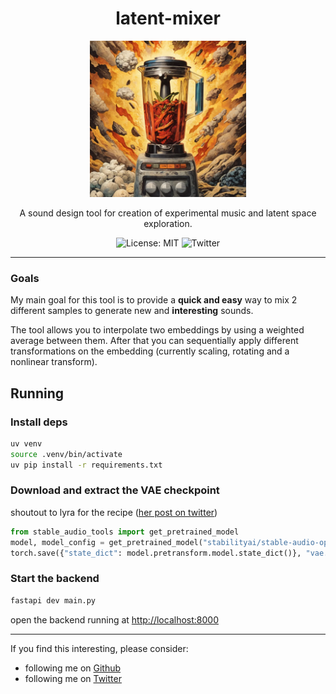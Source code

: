 <h1 align="center">
    latent-mixer
</h1>

<p align="center">
  <img src="./assets/cover.webp" width="250" alt="Image of a blender">
</p>

<p align="center">
    A sound design tool for creation of experimental music and latent space exploration.
</p>

<p align="center">
    <a 
        href="https://opensource.org/licenses/MIT" 
        target="_blank"
        style="text-decoration: none"
    >
        <img src="https://img.shields.io/badge/License-MIT-green.svg" alt="License: MIT">
    </a>
    <a 
        href="https://twitter.com/mcaaroni" 
        target="_blank"
        style="text-decoration: none"
    >
        <img src="https://img.shields.io/twitter/url/https/twitter.com/mcaaroni.svg?style=social&label=Follow%20%40mcaaroni" alt="Twitter">
    </a>
</p>

---

### Goals

My main goal for this tool is to provide a **quick and easy** way to mix 2 different samples to generate new
and **interesting** sounds.

The tool allows you to interpolate two embeddings by using a weighted average between them.
After that you can sequentially apply different transformations on the embedding (currently scaling, rotating and a nonlinear transform).

## Running

### Install deps

```sh
uv venv
source .venv/bin/activate
uv pip install -r requirements.txt
```

### Download and extract the VAE checkpoint

shoutout to lyra for the recipe ([her post on twitter](https://twitter.com/_lyraaaa_/status/1804256808900661562))

```python
from stable_audio_tools import get_pretrained_model
model, model_config = get_pretrained_model("stabilityai/stable-audio-open-1.0")
torch.save({"state_dict": model.pretransform.model.state_dict()}, "vae.ckpt")
```

### Start the backend

```sh
fastapi dev main.py
```

open the backend running at [http://localhost:8000](http://localhost:8000)

---

If you find this interesting, please consider:

- following me on [Github](https://github.com/aaronabebe)
- following me on [Twitter](https://twitter.com/mcaaroni)
